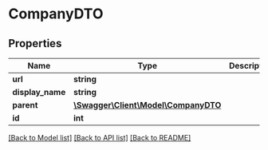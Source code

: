 # CompanyDTO

## Properties
Name | Type | Description | Notes
------------ | ------------- | ------------- | -------------
**url** | **string** |  | [optional] 
**display_name** | **string** |  | [optional] 
**parent** | [**\Swagger\Client\Model\CompanyDTO**](CompanyDTO.md) |  | [optional] 
**id** | **int** |  | [optional] 

[[Back to Model list]](../README.md#documentation-for-models) [[Back to API list]](../README.md#documentation-for-api-endpoints) [[Back to README]](../README.md)


